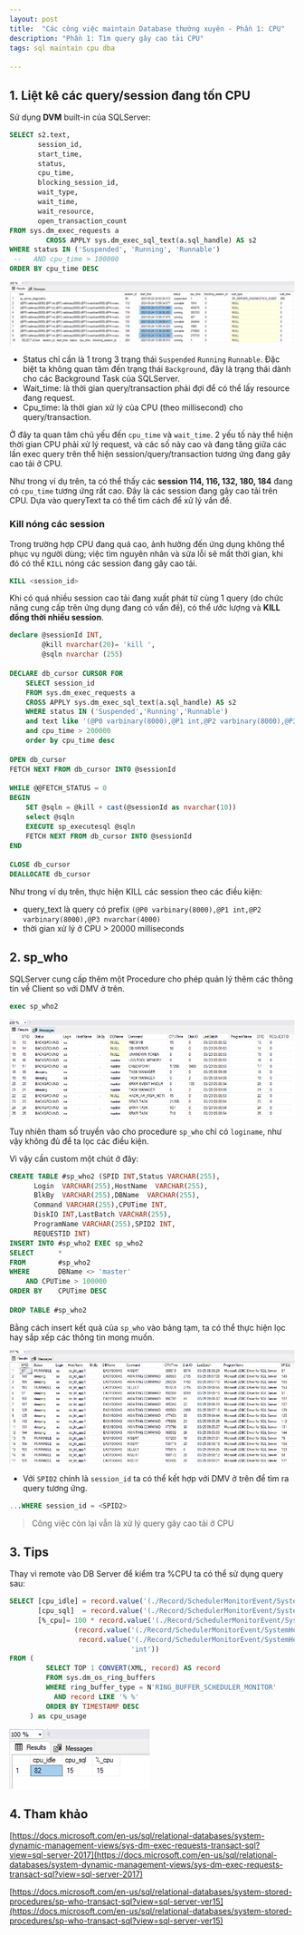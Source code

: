 ```yaml
---
layout: post
title:  "Các công việc maintain Database thường xuyên - Phần 1: CPU"
description: "Phần 1: Tìm query gây cao tải CPU"
tags: sql maintain cpu dba

---
```


## 1. Liệt kê các query/session đang tốn CPU

Sử dụng **DVM** built-in của SQLServer:

```sql
SELECT s2.text,
       session_id,
       start_time,
       status,
       cpu_time,
       blocking_session_id,
       wait_type,
       wait_time,
       wait_resource,
       open_transaction_count
FROM sys.dm_exec_requests a
         CROSS APPLY sys.dm_exec_sql_text(a.sql_handle) AS s2
WHERE status IN ('Suspended', 'Running', 'Runnable')
 --   AND cpu_time > 100000
ORDER BY cpu_time DESC
```

![image](/assets/images/sqlperf-3-maintain-cpu-1.png)

* Status chỉ cần là 1 trong 3 trạng thái ```Suspended``` ```Running``` ```Runnable```. Đặc biệt ta không quan tâm đến trạng thái ```Background```, đây là trạng thái dành cho các Background Task của SQLServer.
* Wait_time: là thời gian query/transaction phải đợi để có thể lấy resource đang request.
* Cpu_time: là thời gian xử lý của CPU (theo millisecond) cho query/transaction.

Ở đây ta quan tâm chủ yếu đến ```cpu_time``` và ```wait_time```. 2 yếu tố này thể hiện thời gian CPU phải xử lý request, và các số này cao và đang tăng giữa các lần exec query trên thể hiện session/query/transaction tương ứng đang gây cao tải ở CPU.

Như trong ví dụ trên, ta có thể thấy các **session 114, 116, 132, 180, 184** đang có ```cpu_time``` tương ứng rất cao. Đây là các session đang gây cao tải trên CPU. Dựa vào queryText ta có thể tìm cách để xử lý vấn đề.

### Kill nóng các session

Trong trường hợp CPU đang quá cao, ảnh hưởng đến ứng dụng không thể phục vụ người dùng; việc tìm nguyên nhân và sửa lỗi sẽ mất thời gian, khi đó có thể ```KILL``` nóng các session đang gây cao tải.

```sql
KILL <session_id>
```

Khi có quá nhiều session cao tải đang xuất phát từ cùng 1 query (do chức năng cung cấp trên ứng dụng đang có vấn đề), có thể ước lượng và **KILL đồng thời nhiều session**.

```sql
declare @sessionId INT,
		@kill nvarchar(20)= 'kill ',
        @sqln nvarchar (255)

DECLARE db_cursor CURSOR FOR 
	SELECT session_id
	FROM sys.dm_exec_requests a
	CROSS APPLY sys.dm_exec_sql_text(a.sql_handle) AS s2  
	WHERE status IN ('Suspended','Running','Runnable')
	and text like '(@P0 varbinary(8000),@P1 int,@P2 varbinary(8000),@P3 nvarchar(4000)%'
	and cpu_time > 200000
	order by cpu_time desc

OPEN db_cursor  
FETCH NEXT FROM db_cursor INTO @sessionId

WHILE @@FETCH_STATUS = 0  
BEGIN
	SET @sqln = @kill + cast(@sessionId as nvarchar(10))
    select @sqln
    EXECUTE sp_executesql @sqln
	FETCH NEXT FROM db_cursor INTO @sessionId 
END 

CLOSE db_cursor  
DEALLOCATE db_cursor 
```

Như trong ví dụ trên, thực hiện KILL các session theo các điều kiện:
* query_text là query có prefix ```(@P0 varbinary(8000),@P1 int,@P2 varbinary(8000),@P3 nvarchar(4000)```
* thời gian xử lý ở CPU > 20000 milliseconds

## 2. sp_who

SQLServer cung cấp thêm một Procedure cho phép quản lý thêm các thông tin về Client so với DMV ở trên.

```sql
exec sp_who2
```

![image](/assets/images/sqlperf-3-maintain-cpu-2.png)

Tuy nhiên tham số truyền vào cho procedure ```sp_who``` chỉ có ```loginame```, như vậy không đủ để ta lọc các điều kiện.

Vì vậy cần custom một chút ở đây:

```sql
CREATE TABLE #sp_who2 (SPID INT,Status VARCHAR(255),
      Login  VARCHAR(255),HostName  VARCHAR(255),
      BlkBy  VARCHAR(255),DBName  VARCHAR(255),
      Command VARCHAR(255),CPUTime INT,
      DiskIO INT,LastBatch VARCHAR(255),
      ProgramName VARCHAR(255),SPID2 INT,
      REQUESTID INT)
INSERT INTO #sp_who2 EXEC sp_who2
SELECT      *
FROM        #sp_who2
WHERE       DBName <> 'master'
	AND CPUTime > 100000
ORDER BY    CPUTime DESC
 
DROP TABLE #sp_who2
```

Bằng cách insert kết quả của ```sp_who``` vào bảng tạm, ta có thể thực hiện lọc hay sắp xếp các thông tin mong muốn.

![image](/assets/images/sqlperf-3-maintain-cpu-3.png)

* Với ```SPID2``` chính là ```session_id``` ta có thể kết hợp với DMV ở trên để tìm ra query tương ứng.

```sql
...WHERE session_id = <SPID2>
```

> Công việc còn lại vẫn là xử lý query gây cao tải ở CPU
>

## 3. Tips

Thay vì remote vào DB Server để kiểm tra %CPU ta có thể sử dụng query sau:

```sql
SELECT [cpu_idle] = record.value('(./Record/SchedulerMonitorEvent/SystemHealth/SystemIdle)[1]', 'int'),
       [cpu_sql]  = record.value('(./Record/SchedulerMonitorEvent/SystemHealth/ProcessUtilization)[1]', 'int'),
       [%_cpu]= 100 * record.value('(./Record/SchedulerMonitorEvent/SystemHealth/ProcessUtilization)[1]', 'int') /
                (record.value('(./Record/SchedulerMonitorEvent/SystemHealth/SystemIdle)[1]', 'int') +
                 record.value('(./Record/SchedulerMonitorEvent/SystemHealth/ProcessUtilization)[1]',
                              'int'))
FROM (
         SELECT TOP 1 CONVERT(XML, record) AS record
         FROM sys.dm_os_ring_buffers
         WHERE ring_buffer_type = N'RING_BUFFER_SCHEDULER_MONITOR'
           AND record LIKE '% %'
         ORDER BY TIMESTAMP DESC
     ) as cpu_usage
```

![image](/assets/images/sqlperf-3-maintain-cpu-4.png)

## 4. Tham khảo

[https://docs.microsoft.com/en-us/sql/relational-databases/system-dynamic-management-views/sys-dm-exec-requests-transact-sql?view=sql-server-2017](https://docs.microsoft.com/en-us/sql/relational-databases/system-dynamic-management-views/sys-dm-exec-requests-transact-sql?view=sql-server-2017)

[https://docs.microsoft.com/en-us/sql/relational-databases/system-stored-procedures/sp-who-transact-sql?view=sql-server-ver15](https://docs.microsoft.com/en-us/sql/relational-databases/system-stored-procedures/sp-who-transact-sql?view=sql-server-ver15)